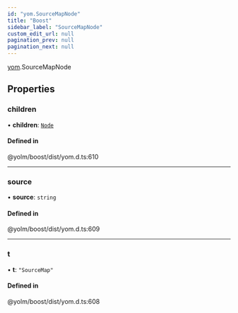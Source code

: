 ```yaml
---
id: "yom.SourceMapNode"
title: "Boost"
sidebar_label: "SourceMapNode"
custom_edit_url: null
pagination_prev: null
pagination_next: null
---
```


[yom](../namespaces/yom.md).SourceMapNode

## Properties

### children

• **children**: [`Node`](../namespaces/yom.md#node)

#### Defined in

@yolm/boost/dist/yom.d.ts:610

___

### source

• **source**: `string`

#### Defined in

@yolm/boost/dist/yom.d.ts:609

___

### t

• **t**: ``"SourceMap"``

#### Defined in

@yolm/boost/dist/yom.d.ts:608
